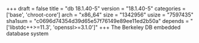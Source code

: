 +++
draft = false
title = "db 18.1.40-5"
version = "18.1.40-5"
categories = ['base', 'chroot-core']
arch = "x86_64"
size = "1342956"
usize = "7597435"
sha1sum = "c0696d74354d39d65e57f76149e89ee11ed2b50a"
depends = "['libstdc++>=11.3', 'openssl>=3.1.0']"
+++
The Berkeley DB embedded database system